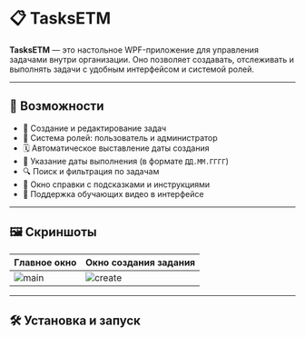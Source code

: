 # 📋 TasksETM

**TasksETM** — это настольное WPF-приложение для управления задачами внутри организации. Оно позволяет создавать, отслеживать и выполнять задачи с удобным интерфейсом и системой ролей.

---

## 🚀 Возможности

- 🧾 Создание и редактирование задач
- 👤 Система ролей: пользователь и администратор
- 🗓 Автоматическое выставление даты создания
- 📅 Указание даты выполнения (в формате `ДД.ММ.ГГГГ`)
- 🔍 Поиск и фильтрация по задачам
- 💬 Окно справки с подсказками и инструкциями
- 🎥 Поддержка обучающих видео в интерфейсе

---

## 🖼️ Скриншоты

| Главное окно | Окно создания задания |
|--------------|------------------------|
| ![main](screenshots/main.png) | ![create](screenshots/create.png) |

---

## 🛠 Установка и запуск


